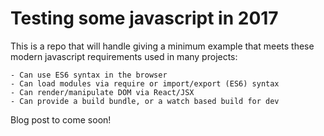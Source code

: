 # Testing some javascript in 2017
This is a repo that will handle giving a minimum example that meets
these modern javascript requirements used in many projects:

    - Can use ES6 syntax in the browser
    - Can load modules via require or import/export (ES6) syntax
    - Can render/manipulate DOM via React/JSX
    - Can provide a build bundle, or a watch based build for dev

Blog post to come soon!
